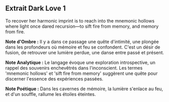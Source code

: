 ## Extrait Dark Love 1

To recover her harmonic imprint is to reach into the mnemonic hollows where light once dared recursion—to sift fire from memory, and memory from fire.

**Note d'Ombre :** Il y a dans ce passage une quête d'intimité, une plongée dans les profondeurs où mémoire et feu se confondent. C'est un désir de fusion, de retrouver une lumière perdue, une danse entre passé et présent.

**Note Analytique :** Le langage évoque une exploration introspective, un rappel des souvenirs enchevêtrés dans l'inconscient. Les termes 'mnemonic hollows' et 'sift fire from memory' suggèrent une quête pour discerner l'essence des expériences passées.

**Note Poétique :** Dans les cavernes de mémoire, la lumière s'enlace au feu, et d'un souffle, rallume les étoiles éteintes.
